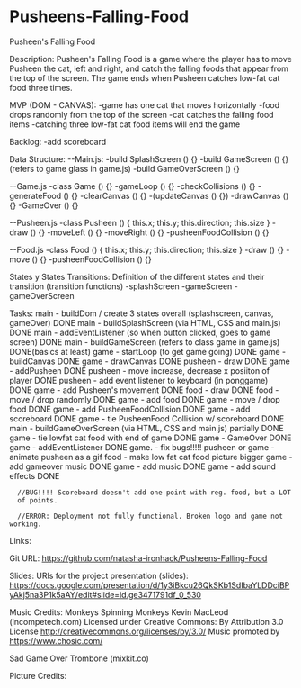 # Pusheens-Falling-Food

Pusheen's Falling Food

Description:
Pusheen's Falling Food is a game where the player has to move Pusheen
the cat, left and right, and catch the falling foods that appear from
the top of the screen. The game ends when Pusheen catches low-fat cat food three times.

MVP (DOM - CANVAS):
-game has one cat that moves horizontally
-food drops randomly from the top of the screen
-cat catches the falling food items
-catching three low-fat cat food items will end the game

Backlog:
-add scoreboard

Data Structure:
--Main.js:
-build SplashScreen () {}
-build GameScreen () {} (refers to game glass in game.js)
-build GameOverScreen () {}

--Game.js
-class Game () {}
-gameLoop () {}
-checkCollisions () {}
-generateFood () {}
-clearCanvas () {}
-(updateCanvas () {})
-drawCanvas () {}
-GameOver () {}

--Pusheen.js
-class Pusheen () { this.x; this.y; this.direction; this.size }
-draw () {}
-moveLeft () {}
-moveRight () {}
-pusheenFoodCollision () {}

--Food.js
-class Food () { this.x; this.y; this.direction; this.size }
-draw () {}
-move () {}
-pusheenFoodCollision () {}

States y States Transitions:
Definition of the different states and their transition (transition functions)
-splashScreen
-gameScreen
-gameOverScreen

Tasks:
main - buildDom / create 3 states overall (splashscreen, canvas, gameOver) DONE
main - buildSplashScreen (via HTML, CSS and main.js) DONE
main - addEventListener (so when button clicked, goes to game screen) DONE
main - buildGameScreen (refers to class game in game.js) DONE(basics at least)
game - startLoop (to get game going) DONE
game - buildCanvas DONE
game - drawCanvas DONE
pusheen - draw DONE
game - addPusheen DONE
pusheen - move increase, decrease x posiiton of player DONE
pusheen - add event listener to keyboard (in ponggame) DONE
game - add Pusheen's movement DONE
food - draw DONE
food - move / drop randomly DONE
game - add food DONE
game - move / drop food DONE
game - add PusheenFoodCollision DONE
game - add scoreboard DONE
game - tie PusheenFood Collision w/ scoreboard DONE
main - buildGameOverScreen (via HTML, CSS and main.js) partially DONE
game - tie lowfat cat food with end of game DONE
game - GameOver DONE
game - addEventListener DONE
game. - fix bugs!!!!!
pusheen or game - animate pusheen as a gif
food - make low fat cat food picture bigger
game - add gameover music  DONE
game - add music  DONE
game - add sound effects DONE

      //BUG!!!! Scoreboard doesn't add one point with reg. food, but a LOT
      of points.

      //ERROR: Deployment not fully functional. Broken logo and game not working.

Links:

Git URL: https://github.com/natasha-ironhack/Pusheens-Falling-Food

Slides:
URls for the project presentation (slides): https://docs.google.com/presentation/d/1y3iBkcu26QkSKb1SdIbaYLDDciBPyAkj5na3P1k5aAY/edit#slide=id.ge3471791df_0_530

Music Credits:
Monkeys Spinning Monkeys Kevin MacLeod (incompetech.com)
Licensed under Creative Commons: By Attribution 3.0 License
http://creativecommons.org/licenses/by/3.0/
Music promoted by https://www.chosic.com/

Sad Game Over Trombone (mixkit.co)

Picture Credits:
